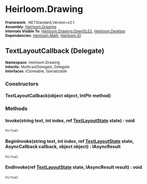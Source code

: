 # Heirloom.Drawing

<small>**Framework**: .NETStandard,Version=v2.1</small>  
<small>**Assembly**: [Heirloom.Drawing](../Heirloom.Drawing/Heirloom.Drawing.md)</small>  
<small>**Internals Visible To**: [Heirloom.Drawing.OpenGLES](../Heirloom.Drawing.OpenGLES/Heirloom.Drawing.OpenGLES.md), [Heirloom.Desktop](../Heirloom.Desktop/Heirloom.Desktop.md)</small>  
<small>**Dependancies**: [Heirloom.Math](../Heirloom.Math/Heirloom.Math.md), [Heirloom.IO](../Heirloom.IO/Heirloom.IO.md)</small>  

## TextLayoutCallback (Delegate)
<small>**Namespace**: Heirloom.Drawing</small>  
<small>**Inherits**: MulticastDelegate, Delegate</small>  
<small>**Interfaces**: ICloneable, ISerializable</small>  

### Constructors

#### TextLayoutCallback(object object, IntPtr method)

### Methods

#### <a name="INV1C27C217"></a>Invoke(string text, int index, ref [TextLayoutState](Heirloom.Drawing.TextLayoutState.md) state) : void
<small>`Virtual`</small>


#### <a name="BEGF7D2B0B0"></a>BeginInvoke(string text, int index, ref [TextLayoutState](Heirloom.Drawing.TextLayoutState.md) state, AsyncCallback callback, object object) : IAsyncResult
<small>`Virtual`</small>


#### <a name="ENDBAA0C958"></a>EndInvoke(ref [TextLayoutState](Heirloom.Drawing.TextLayoutState.md) state, IAsyncResult result) : void
<small>`Virtual`</small>


